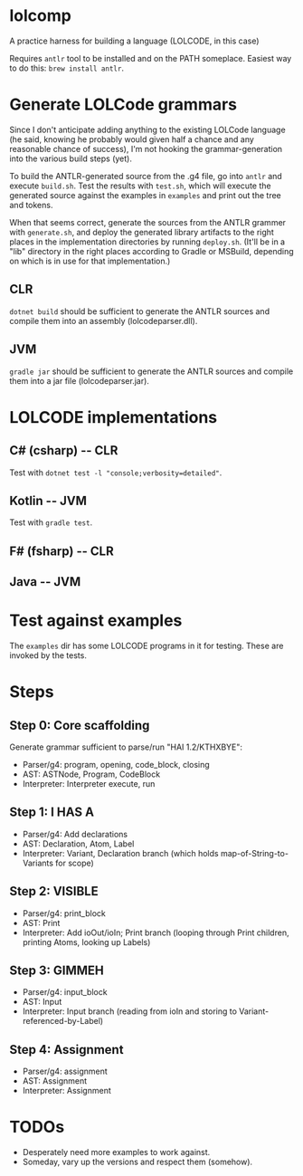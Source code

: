 # lolcomp
A practice harness for building a language (LOLCODE, in this case)

Requires `antlr` tool to be installed and on the PATH someplace. Easiest way to do this: `brew install antlr`.

# Generate LOLCode grammars
Since I don't anticipate adding anything to the existing LOLCode language (he said, knowing he probably would given half a chance and any reasonable chance of success), I'm not hooking the grammar-generation into the various build steps (yet).

To build the ANTLR-generated source from the .g4 file, go into `antlr` and execute `build.sh`. Test the results with `test.sh`, which will execute the generated source against the examples in `examples` and print out the tree and tokens.

When that seems correct, generate the sources from the ANTLR grammer with `generate.sh`, and deploy the generated library artifacts to the right places in the implementation directories by running `deploy.sh`. (It'll be in a "lib" directory in the right places according to Gradle or MSBuild, depending on which is in use for that implementation.)

## CLR

`dotnet build` should be sufficient to generate the ANTLR sources and compile them into an assembly (lolcodeparser.dll).

## JVM

`gradle jar` should be sufficient to generate the ANTLR sources and compile them into a jar file (lolcodeparser.jar).

# LOLCODE implementations

## C# (csharp) -- CLR
Test with `dotnet test -l "console;verbosity=detailed"`.

## Kotlin -- JVM
Test with `gradle test`.

## F# (fsharp) -- CLR

## Java -- JVM

# Test against examples
The `examples` dir has some LOLCODE programs in it for testing. These are invoked by the tests.

# Steps

## Step 0: Core scaffolding
Generate grammar sufficient to parse/run "HAI 1.2/KTHXBYE":

* Parser/g4: program, opening, code_block, closing
* AST: ASTNode, Program, CodeBlock
* Interpreter: Interpreter execute, run

## Step 1: I HAS A

* Parser/g4: Add declarations
* AST: Declaration, Atom, Label
* Interpreter: Variant, Declaration branch (which holds map-of-String-to-Variants for scope)

## Step 2: VISIBLE

* Parser/g4: print_block
* AST: Print
* Interpreter: Add ioOut/ioIn; Print branch (looping through Print children, printing Atoms, looking up Labels)

## Step 3: GIMMEH

* Parser/g4: input_block
* AST: Input
* Interpreter: Input branch (reading from ioIn and storing to Variant-referenced-by-Label)

## Step 4: Assignment

* Parser/g4: assignment
* AST: Assignment
* Interpreter: Assignment

# TODOs

* Desperately need more examples to work against.
* Someday, vary up the versions and respect them (somehow).
    
